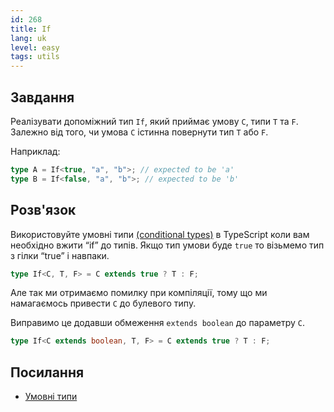 ```yaml
---
id: 268
title: If
lang: uk
level: easy
tags: utils
---
```


## Завдання

Реалізувати допоміжний тип `If`, який приймає умову `C`, типи `T` та `F`.
Залежно від того, чи умова `C` істинна повернути тип `T` або `F`.

Наприклад:

```ts
type A = If<true, "a", "b">; // expected to be 'a'
type B = If<false, "a", "b">; // expected to be 'b'
```

## Розв'язок

Використовуйте умовні типи [(conditional types)](https://www.typescriptlang.org/docs/handbook/2/conditional-types.html) в TypeScript коли вам необхідно вжити “if” до типів.
Якщо тип умови буде `true` то візьмемо тип з гілки “true” і навпаки.

```ts
type If<C, T, F> = C extends true ? T : F;
```

Але так ми отримаємо помилку при компіляції, тому що ми намагаємось привести `C` до булевого типу.

Виправимо це додавши обмеження `extends boolean` до параметру `C`.

```ts
type If<C extends boolean, T, F> = C extends true ? T : F;
```

## Посилання

- [Умовні типи](https://www.typescriptlang.org/docs/handbook/2/conditional-types.html)
